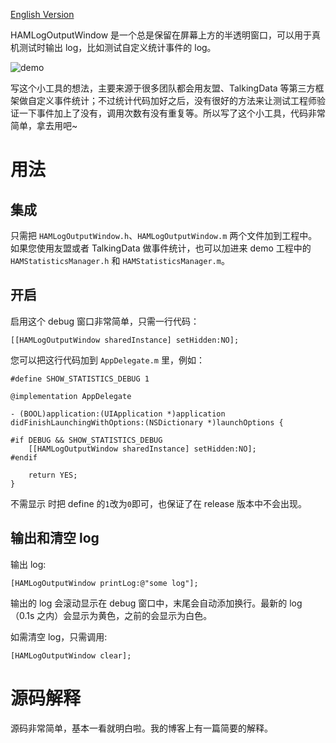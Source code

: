 [English Version](https://github.com/DaiYue/HAMLogOutputWindow/blob/master/README_en.md)

HAMLogOutputWindow 是一个总是保留在屏幕上方的半透明窗口，可以用于真机测试时输出 log，比如测试自定义统计事件的 log。

![demo](http://ofn9yuqom.bkt.clouddn.com/blog20161111_image1.gif)

写这个小工具的想法，主要来源于很多团队都会用友盟、TalkingData 等第三方框架做自定义事件统计；不过统计代码加好之后，没有很好的方法来让测试工程师验证一下事件加上了没有，调用次数有没有重复等。所以写了这个小工具，代码非常简单，拿去用吧~

# 用法 

## 集成 

只需把 `HAMLogOutputWindow.h`、`HAMLogOutputWindow.m` 两个文件加到工程中。如果您使用友盟或者 TalkingData 做事件统计，也可以加进来 demo 工程中的 `HAMStatisticsManager.h` 和 `HAMStatisticsManager.m`。

## 开启

启用这个 debug 窗口非常简单，只需一行代码：


```
[[HAMLogOutputWindow sharedInstance] setHidden:NO];
```

您可以把这行代码加到 `AppDelegate.m` 里，例如：

```
#define SHOW_STATISTICS_DEBUG 1

@implementation AppDelegate

- (BOOL)application:(UIApplication *)application didFinishLaunchingWithOptions:(NSDictionary *)launchOptions {
    
#if DEBUG && SHOW_STATISTICS_DEBUG
    [[HAMLogOutputWindow sharedInstance] setHidden:NO];
#endif
    
    return YES;
}

```

不需显示 时把 define 的`1`改为`0`即可，也保证了在 release 版本中不会出现。

## 输出和清空 log

输出 log:

```
[HAMLogOutputWindow printLog:@"some log"];
```

输出的 log 会滚动显示在 debug 窗口中，末尾会自动添加换行。最新的 log（0.1s 之内）会显示为黄色，之前的会显示为白色。

如需清空 log，只需调用:

```
[HAMLogOutputWindow clear];
```

# 源码解释

源码非常简单，基本一看就明白啦。我的博客上有一篇简要的解释。